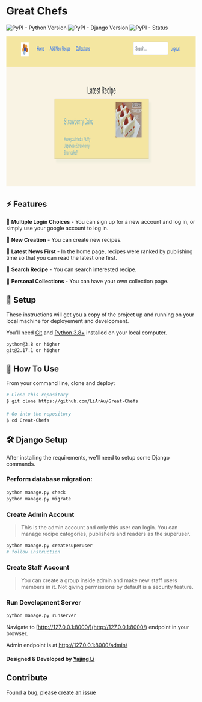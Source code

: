 # Great Chefs

![PyPI - Python Version](https://img.shields.io/pypi/pyversions/Django.svg)
![PyPI - Django Version](https://img.shields.io/pypi/djversions/djangorestframework.svg)
![PyPI - Status](https://img.shields.io/pypi/status/Django.svg)



<p align="center">
  <img src="./home.png" width=700 height=400 />
</p>

## ⚡ Features

🎯 **Multiple Login Choices** - You can sign up for a new account and log in, or simply use your google account to log in.

🎯 **New Creation** - You can create new recipes.

🎯 **Latest News First** - In the home page, recipes were ranked by publishing time so that you can read the latest one first.

🎯 **Search Recipe** - You can search interested recipe.

🎯 **Personal Collections** - You can have your own collection page.



## 🚀 Setup

These instructions will get you a copy of the project up and running on your local machine for deployement and development.

You'll need [Git](https://git-scm.com) and [Python 3.8+](https://www.python.org/downloads/) installed on your local computer.

```
python@3.8 or higher
git@2.17.1 or higher
```

## 🔧 How To Use

From your command line, clone and deploy:

```bash
# Clone this repository
$ git clone https://github.com/LiArAu/Great-Chefs

# Go into the repository
$ cd Great-Chefs
```

## 🛠️ Django Setup

After installing the requirements, we'll need to setup some Django commands.

### Perform database migration:

```bash
python manage.py check
python manage.py migrate
```

### Create Admin Account

> This is the admin account and only this user can login. You can manage recipe categories, publishers and readers as the superuser.

```bash
python manage.py createsuperuser
# follow instruction
```

### Create Staff Account

> You can create a group inside admin and make new staff users members in it. Not giving permissions by default is a security feature.

### Run Development Server

```bash
python manage.py runserver
```

Navigate to [http://127.0.0.1:8000/](http://127.0.0.1:8000/) endpoint in your browser.

Admin endpoint is at http://127.0.0.1:8000/admin/

#### Designed & Developed by [Yajing Li](https://www.github.com/LiArAu)

## Contribute
Found a bug, please [create an issue](https://github.com/LiArAu/Great-Chefs/issues)

